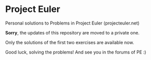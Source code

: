 # Project Euler
Personal solutions to Problems in Project Euler (projecteuler.net)

**Sorry**, the updates of this repository are moved to a private one.

Only the solutions of the first two exercises are available now.

Good luck, solving the problems! And see you in the forums of PE :)
